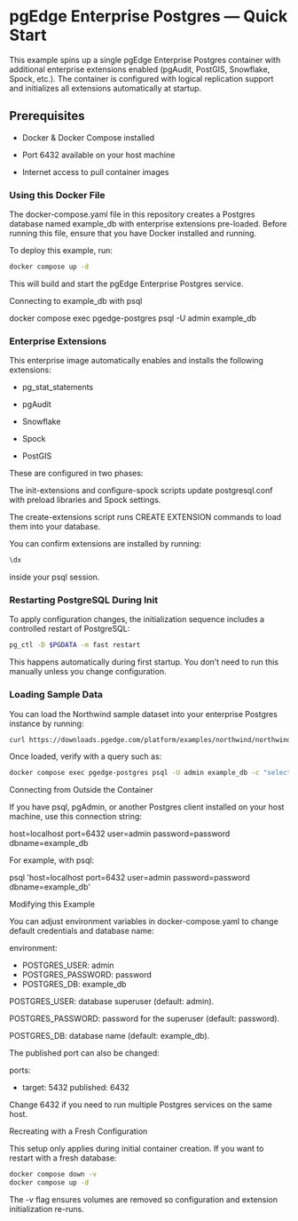 # pgEdge Enterprise Postgres — Quick Start

This example spins up a single pgEdge Enterprise Postgres container with additional enterprise extensions enabled (pgAudit, PostGIS, Snowflake, Spock, etc.). The container is configured with logical replication support and initializes all extensions automatically at startup.

## Prerequisites

- Docker & Docker Compose installed

- Port 6432 available on your host machine

- Internet access to pull container images

### Using this Docker File

The docker-compose.yaml file in this repository creates a Postgres database named example_db with enterprise extensions pre-loaded. Before running this file, ensure that you have Docker installed and running.

To deploy this example, run:

```sh
docker compose up -d
```

This will build and start the pgEdge Enterprise Postgres service.

Connecting to example_db with psql

docker compose exec pgedge-postgres psql -U admin example_db

### Enterprise Extensions

This enterprise image automatically enables and installs the following extensions:

- pg_stat_statements

- pgAudit

- Snowflake

- Spock

- PostGIS

These are configured in two phases:

The init-extensions and configure-spock scripts update postgresql.conf with preload libraries and Spock settings.

The create-extensions script runs CREATE EXTENSION commands to load them into your database.

You can confirm extensions are installed by running:
```sh
\dx
```
inside your psql session.

### Restarting PostgreSQL During Init

To apply configuration changes, the initialization sequence includes a controlled restart of PostgreSQL:
```sh
pg_ctl -D $PGDATA -m fast restart
```

This happens automatically during first startup. You don’t need to run this manually unless you change configuration.

### Loading Sample Data

You can load the Northwind sample dataset into your enterprise Postgres instance by running:
```sh
curl https://downloads.pgedge.com/platform/examples/northwind/northwind.sql | docker compose exec -T pgedge-postgres psql -U admin example_db
```

Once loaded, verify with a query such as:
```sh
docker compose exec pgedge-postgres psql -U admin example_db -c "select * from northwind.shippers;"
```
Connecting from Outside the Container

If you have psql, pgAdmin, or another Postgres client installed on your host machine, use this connection string:

host=localhost port=6432 user=admin password=password dbname=example_db


For example, with psql:

psql 'host=localhost port=6432 user=admin password=password dbname=example_db'

Modifying this Example

You can adjust environment variables in docker-compose.yaml to change default credentials and database name:

environment:
-  POSTGRES_USER: admin
-  POSTGRES_PASSWORD: password
-  POSTGRES_DB: example_db

POSTGRES_USER: database superuser (default: admin).

POSTGRES_PASSWORD: password for the superuser (default: password).

POSTGRES_DB: database name (default: example_db).

The published port can also be changed:

ports:
  - target: 5432
    published: 6432


Change 6432 if you need to run multiple Postgres services on the same host.

Recreating with a Fresh Configuration

This setup only applies during initial container creation. If you want to restart with a fresh database:
```sh
docker compose down -v
docker compose up -d
```

The -v flag ensures volumes are removed so configuration and extension initialization re-runs.